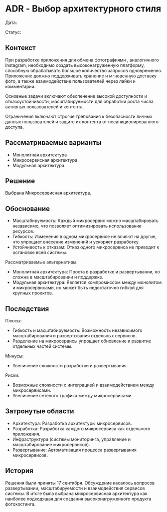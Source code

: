 # ADR - Выбор архитектурного стиля

Дата:

Статус:


## Контекст

При разработке приложения для обмена фотографиями , аналогичного Instagram, необходимо создать высоконагруженную платформу, способную обрабатывать большое количество запросов одновременно. Приложение должно поддерживать хранение и мгновенную доставку фото, а также взаимодействие пользователей через лайки и комментарии.

Основные задачи включают обеспечение высокой доступности и отказоустойчивости, масштабируемости для обработки роста числа активных пользователей и контента.

Ограничения включают строгие требования к безопасности личных данных пользователей и защите их контента от несанкционированного доступа.

## Рассматриваемые варианты

- Монолитная архитектура
- Микросервисная архитектура
- Модульная архитектура

## Решение

Выбрана Микросервисная архитектура.

## Обоснование

- Масштабируемость: Каждый микросервис можно масштабировать независимо, что позволяет оптимизировать использование ресурсов.
- Гибкость: Изменения в одном микросервисе не влияют на другие, что упрощает внесение изменений и ускоряет разработку.
- Устойчивость к отказам: Отказ одного микросервиса не приводит к остановке всей системы.

Рассматриваемые альтернативы:

- Монолитная архитектура: Проста в разработке и развертывании, но сложна в масштабировании и поддержке.
- Модульная архитектура: Является компромиссом между монолитом и микросервисами, но может быть недостаточно гибкой для крупных проектов.
  
## Последствия

Плюсы:
- Гибкость и масштабируемость: Возможность независимого масштабирования и развертывания отдельных сервисов.
- Разделение на микросервисы упрощает обновление и развитие отдельных частей системы.
  
Минусы:
- Увеличение сложности разработки и развертывания. 

Риски:
- Возможные сложности с интеграцией и взаимодействием между микросервисами.
- Увеличение сетевого трафика между микросервисами


## Затронутые области

- Архитектура: Разработка архитектуры микросервисов.
- Разработка: Разработка каждого микросервиса как отдельного приложения.
- Инфраструктура (системы мониторинга, управление и масштабирование микросервисов).
- Развертывание: Автоматизация процесса развертывания микросервисов.


## История

Решения были приняты 17 сентября. Обсуждение касалось вопросов развертывании, масштабируемости и взаимодействия сервисов системы. 
В итоге была выбрана микросервисная архитектура как наиболее подходящая для создания высоконагруженного продукта фотохостинга.

